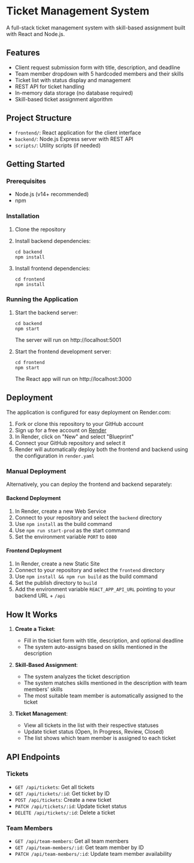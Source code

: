 # Ticket Management System

A full-stack ticket management system with skill-based assignment built with React and Node.js.

## Features

- Client request submission form with title, description, and deadline
- Team member dropdown with 5 hardcoded members and their skills
- Ticket list with status display and management
- REST API for ticket handling
- In-memory data storage (no database required)
- Skill-based ticket assignment algorithm

## Project Structure

- `frontend/`: React application for the client interface
- `backend/`: Node.js Express server with REST API
- `scripts/`: Utility scripts (if needed)

## Getting Started

### Prerequisites

- Node.js (v14+ recommended)
- npm

### Installation

1. Clone the repository
2. Install backend dependencies:
   ```
   cd backend
   npm install
   ```

3. Install frontend dependencies:
   ```
   cd frontend
   npm install
   ```

### Running the Application

1. Start the backend server:
   ```
   cd backend
   npm start
   ```
   The server will run on http://localhost:5001

2. Start the frontend development server:
   ```
   cd frontend
   npm start
   ```
   The React app will run on http://localhost:3000

## Deployment

The application is configured for easy deployment on Render.com:

1. Fork or clone this repository to your GitHub account
2. Sign up for a free account on [Render](https://render.com)
3. In Render, click on "New" and select "Blueprint"
4. Connect your GitHub repository and select it
5. Render will automatically deploy both the frontend and backend using the configuration in `render.yaml`

### Manual Deployment

Alternatively, you can deploy the frontend and backend separately:

#### Backend Deployment
1. In Render, create a new Web Service
2. Connect to your repository and select the `backend` directory
3. Use `npm install` as the build command
4. Use `npm run start-prod` as the start command
5. Set the environment variable `PORT` to `8080`

#### Frontend Deployment
1. In Render, create a new Static Site
2. Connect to your repository and select the `frontend` directory
3. Use `npm install && npm run build` as the build command
4. Set the publish directory to `build`
5. Add the environment variable `REACT_APP_API_URL` pointing to your backend URL + `/api`

## How It Works

1. **Create a Ticket**:
   - Fill in the ticket form with title, description, and optional deadline
   - The system auto-assigns based on skills mentioned in the description

2. **Skill-Based Assignment**:
   - The system analyzes the ticket description
   - The system matches skills mentioned in the description with team members' skills
   - The most suitable team member is automatically assigned to the ticket

3. **Ticket Management**:
   - View all tickets in the list with their respective statuses
   - Update ticket status (Open, In Progress, Review, Closed)
   - The list shows which team member is assigned to each ticket

## API Endpoints

### Tickets
- `GET /api/tickets`: Get all tickets
- `GET /api/tickets/:id`: Get ticket by ID
- `POST /api/tickets`: Create a new ticket
- `PATCH /api/tickets/:id`: Update ticket status
- `DELETE /api/tickets/:id`: Delete a ticket

### Team Members
- `GET /api/team-members`: Get all team members
- `GET /api/team-members/:id`: Get team member by ID
- `PATCH /api/team-members/:id`: Update team member availability
